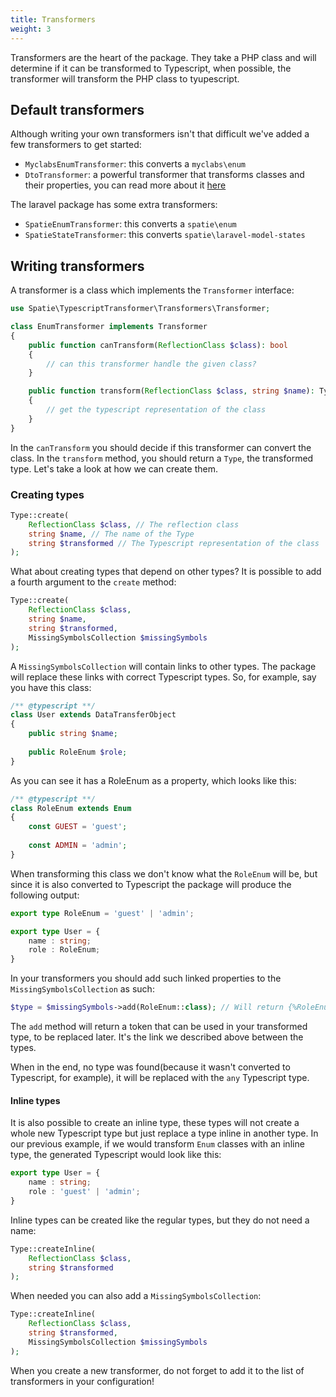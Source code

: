 ```yaml
---
title: Transformers
weight: 3
---
```


Transformers are the heart of the package. They take a PHP class and will determine if it can be transformed to Typescript, when possible, the transformer will transform the PHP class to tyupescript.

## Default transformers

Although writing your own transformers isn't that difficult we've added a few transformers to get started:

- `MyclabsEnumTransformer`: this converts a `myclabs\enum`
- `DtoTransformer`: a powerful transformer that transforms classes and their properties, you can read more about it [here](https://docs.spatie.be/typescript-transformer/v1/dtos/transforming-dtos/)

The laravel package has some extra transformers:

- `SpatieEnumTransformer`: this converts a `spatie\enum`
- `SpatieStateTransformer`: this converts `spatie\laravel-model-states`

## Writing transformers

A transformer is a class which implements the `Transformer` interface:

```php
use Spatie\TypescriptTransformer\Transformers\Transformer;

class EnumTransformer implements Transformer
{
    public function canTransform(ReflectionClass $class): bool
    {
        // can this transformer handle the given class?
    }

    public function transform(ReflectionClass $class, string $name): Type
    {
        // get the typescript representation of the class
    }
}
```

In the `canTransform` you should decide if this transformer can convert the class. In the `transform` method, you should return a `Type`, the transformed type. Let's take a look at how we can create them.

### Creating types

```php
Type::create(
    ReflectionClass $class, // The reflection class
    string $name, // The name of the Type
    string $transformed // The Typescript representation of the class
);
```

What about creating types that depend on other types? It is possible to add a fourth argument to the `create` method:

```php
Type::create(
    ReflectionClass $class,
    string $name,
    string $transformed,
    MissingSymbolsCollection $missingSymbols
);
```

A `MissingSymbolsCollection` will contain links to other types. The package will replace these links with correct Typescript types. So, for example, say you have this class:

```php
/** @typescript **/
class User extends DataTransferObject
{
    public string $name;
    
    public RoleEnum $role;
}
```

As you can see it has a RoleEnum as a property, which looks like this:

```php
/** @typescript **/
class RoleEnum extends Enum
{
    const GUEST = 'guest';
    
    const ADMIN = 'admin';
}
```

When transforming this class we don't know what the `RoleEnum` will be, but since it is also converted to Typescript the package will produce the following output:

```typescript
export type RoleEnum = 'guest' | 'admin';

export type User = {
    name : string;
    role : RoleEnum;
}
```

In your transformers you should add such linked properties to the `MissingSymbolsCollection` as such:

```php
$type = $missingSymbols->add(RoleEnum::class); // Will return {%RoleEnum::class%}
```

The `add` method will return a token that can be used in your transformed type, to be replaced later. It's the link we described above between the types.

When in the end, no type was found(because it wasn't converted to Typescript, for example), it will be replaced with the `any` Typescript type.

#### Inline types

It is also possible to create an inline type, these types will not create a whole new Typescript type but just replace a type inline in another type. In our previous example, if we would transform `Enum` classes with an inline type, the generated Typescript would look like this:

```typescript
export type User = {
    name : string;
    role : 'guest' | 'admin';
}
```

Inline types can be created like the regular types, but they do not need a name:

```php
Type::createInline(
    ReflectionClass $class,
    string $transformed
);
```

When needed you can also add a `MissingSymbolsCollection`:

```php
Type::createInline(
    ReflectionClass $class,
    string $transformed,
    MissingSymbolsCollection $missingSymbols
);
```

When you create a new transformer, do not forget to add it to the list of transformers in your configuration!
